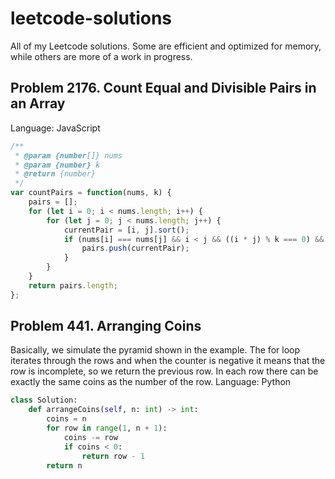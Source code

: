 # leetcode-solutions
All of my Leetcode solutions. Some are efficient and optimized for memory, while others are more of a work in progress.
## Problem 2176. Count Equal and Divisible Pairs in an Array
Language: JavaScript
```javascript
/**
 * @param {number[]} nums
 * @param {number} k
 * @return {number}
 */
var countPairs = function(nums, k) {
    pairs = [];
    for (let i = 0; i < nums.length; i++) {
        for (let j = 0; j < nums.length; j++) {
            currentPair = [i, j].sort();
            if (nums[i] === nums[j] && i < j && ((i * j) % k === 0) && !pairs.includes(currentPair)) {
                pairs.push(currentPair);
            }
        }
    }
    return pairs.length;
};
```
## Problem 441. Arranging Coins
Basically, we simulate the pyramid shown in the example. The for loop iterates through the rows and when the counter is negative it means that the row is incomplete, so we return the previous row. In each row there can be exactly the same coins as the number of the row.
Language: Python
```python
class Solution:
    def arrangeCoins(self, n: int) -> int:
        coins = n
        for row in range(1, n + 1):
            coins -= row
            if coins < 0:
                return row - 1
        return n
```

